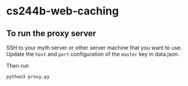 # cs244b-web-caching
## To run the proxy server
SSH to your myth server or other server machine that you want to use. Update the `host` and `port` configuration of the `master` key in data.json.

Then run

```
python3 proxy.py
```
